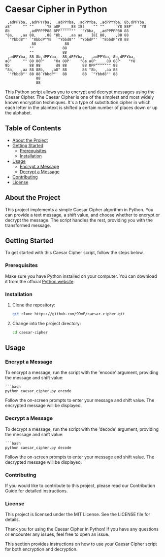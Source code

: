 # Caesar Cipher in Python
   
     ,adPPYba, ,adPPYYba,  ,adPPYba, ,adPPYba, ,adPPYYba, 8b,dPPYba,  
    a8"     "" ""     `Y8 a8P_____88 I8[    "" ""     `Y8 88P'   "Y8  
    8b         ,adPPPPP88 8PP"""""""  `"Y8ba,  ,adPPPPP88 88          
    "8a,   ,aa 88,    ,88 "8b,   ,aa aa    ]8I 88,    ,88 88          
     `"Ybbd8"' `"8bbdP"Y8  `"Ybbd8"' `"YbbdP"' `"8bbdP"Y8 88   
                88             88                                 
               ""             88                                 
               ""             88                                 
     ,adPPYba, 88 8b,dPPYba,  88,dPPYba,   ,adPPYba, 8b,dPPYba,  
    a8"     "" 88 88P'    "8a 88P'    "8a a8P_____88 88P'   "Y8  
    8b         88 88       d8 88       88 8PP""""""" 88          
    "8a,   ,aa 88 88b,   ,a8" 88       88 "8b,   ,aa 88          
     `"Ybbd8"' 88 88`YbbdP"'  88       88  `"Ybbd8"' 88          
                  88                                             
                  88           


This Python script allows you to encrypt and decrypt messages using the Caesar Cipher. The Caesar Cipher is one of the simplest and most widely known encryption techniques. It's a type of substitution cipher in which each letter in the plaintext is shifted a certain number of places down or up the alphabet.

## Table of Contents

- [About the Project](#about-the-project)
- [Getting Started](#getting-started)
  - [Prerequisites](#prerequisites)
  - [Installation](#installation)
- [Usage](#usage)
  - [Encrypt a Message](#encrypt-a-message)
  - [Decrypt a Message](#decrypt-a-message)
- [Contributing](#contributing)
- [License](#license)

## About the Project

This project implements a simple Caesar Cipher algorithm in Python. You can provide a text message, a shift value, and choose whether to encrypt or decrypt the message. The script handles the rest, providing you with the transformed message.

## Getting Started

To get started with this Caesar Cipher script, follow the steps below.

### Prerequisites

Make sure you have Python installed on your computer. You can download it from the official [Python website](https://www.python.org/downloads/).

### Installation

1. Clone the repository:

   ```bash
   git clone https://github.com/9OmP/caesar-cipher.git
   
2. Change into the project directory:
   ```bash
   cd caesar-cipher

## Usage

### Encrypt a Message

To encrypt a message, run the script with the 'encode' argument, providing the message and shift value:

    ```bash
    python caesar_cipher.py encode
    
Follow the on-screen prompts to enter your message and shift value. The encrypted message will be displayed.

### Decrypt a Message
To decrypt a message, run the script with the 'decode' argument, providing the message and shift value:

    ```bash
    python caesar_cipher.py decode
    
Follow the on-screen prompts to enter your message and shift value. The decrypted message will be displayed.

### Contributing
If you would like to contribute to this project, please read our Contribution Guide for detailed instructions.

### License
This project is licensed under the MIT License. See the LICENSE file for details.

Thank you for using the Caesar Cipher in Python! If you have any questions or encounter any issues, feel free to open an issue.

This section provides instructions on how to use your Caesar Cipher script for both encryption and decryption.





